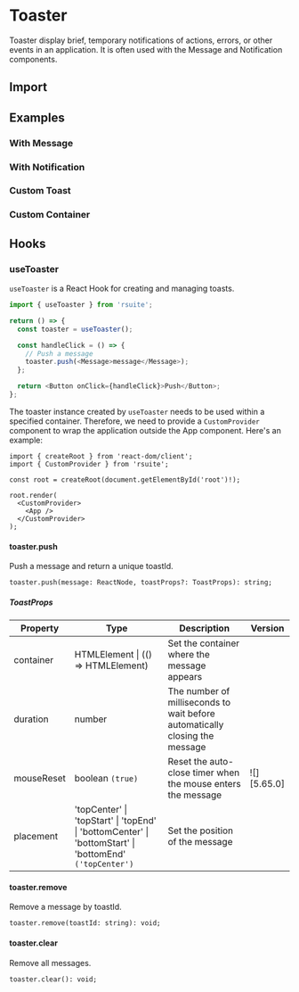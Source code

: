 # Toaster

Toaster display brief, temporary notifications of actions, errors, or other events in an application. It is often used with the Message and Notification components.

## Import

<!--{include:<import-guide>}-->

## Examples

### With Message

<!--{include:`with-message.md`}-->

### With Notification

<!--{include:`with-notification.md`}-->

### Custom Toast

<!--{include:`custom.md`}-->

### Custom Container

<!--{include:`custom-container.md`}-->

## Hooks

### useToaster

`useToaster` is a React Hook for creating and managing toasts.

```ts
import { useToaster } from 'rsuite';

return () => {
  const toaster = useToaster();

  const handleClick = () => {
    // Push a message
    toaster.push(<Message>message</Message>);
  };

  return <Button onClick={handleClick}>Push</Button>;
};
```

The toaster instance created by `useToaster` needs to be used within a specified container. Therefore, we need to provide a `CustomProvider` component to wrap the application outside the App component. Here's an example:

```tsx
import { createRoot } from 'react-dom/client';
import { CustomProvider } from 'rsuite';

const root = createRoot(document.getElementById('root')!);

root.render(
  <CustomProvider>
    <App />
  </CustomProvider>
);
```

#### toaster.push

Push a message and return a unique toastId.

```
toaster.push(message: ReactNode, toastProps?: ToastProps): string;
```

##### ToastProps

| Property   | Type                                                                                                    | Description                                                                 | Version     |
| ---------- | ------------------------------------------------------------------------------------------------------- | --------------------------------------------------------------------------- | ----------- |
| container  | HTMLElement \| (() => HTMLElement)                                                                      | Set the container where the message appears                                 |             |
| duration   | number                                                                                                  | The number of milliseconds to wait before automatically closing the message |             |
| mouseReset | boolean `(true)`                                                                                        | Reset the auto-close timer when the mouse enters the message                | ![][5.65.0] |
| placement  | 'topCenter' \| 'topStart' \| 'topEnd' \| 'bottomCenter' \| 'bottomStart' \| 'bottomEnd' `('topCenter')` | Set the position of the message                                             |             |

#### toaster.remove

Remove a message by toastId.

```
toaster.remove(toastId: string): void;
```

#### toaster.clear

Remove all messages.

```
toaster.clear(): void;
```
